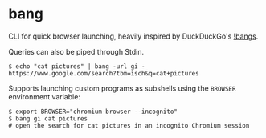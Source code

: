 # bang

CLI for quick browser launching, heavily inspired by DuckDuckGo's [!bangs][ddg-bangs].

Queries can also be piped through Stdin.

```console
$ echo "cat pictures" | bang -url gi -
https://www.google.com/search?tbm=isch&q=cat+pictures
```

Supports launching custom programs as subshells using the `BROWSER` environment variable:

```console
$ export BROWSER="chromium-browser --incognito"
$ bang gi cat pictures
# open the search for cat pictures in an incognito Chromium session
```

[ddg-bangs]: https://duckduckgo.com/bang
